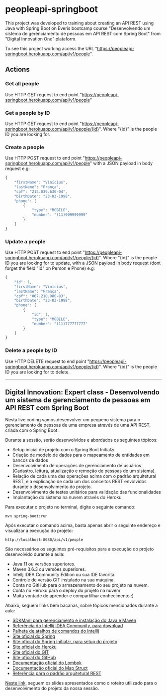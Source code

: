 # peopleapi-springboot

This project was developed to training about creating an API REST using Java with Spring Boot on Everis bootcamp course "Desenvolvendo um sistema de gerenciamento de pessoas em API REST com Spring Boot" from "Digital Innovation One" plataform.

To see this project working access the URL "https://peopleapi-springboot.herokuapp.com/api/v1/people".

## Actions

### Get all people
Use HTTP GET request to end point "https://peopleapi-springboot.herokuapp.com/api/v1/people"

### Get a people by ID
Use HTTP GET request to end point "https://peopleapi-springboot.herokuapp.com/api/v1/people/{id}". Where "{id}" is the people ID you are looking for.

### Create a people
Use HTTP POST request to end point "https://peopleapi-springboot.herokuapp.com/api/v1/people" with a JSON payload in body request e.g:
```javascript
{
	"firstName": "Vinícius",
	"lastName": "França",
	"cpf": "215.039.630-04",
	"birthDate": "23-03-1998",
	"phone": [
		{
			"type": "MOBILE",
			"number": "(11)999999999"
		}
	]
}
```

### Update a people
Use HTTP POST request to end point "https://peopleapi-springboot.herokuapp.com/api/v1/people/{id}". Where "{id}" is the people ID you are looking for to update, with a JSON payload in body request (dont forget the field "id" on Person e Phone) e.g:
```javascript
{
	"id": 1,
	"firstName": "Vinícius",
	"lastName": "França",
	"cpf": "067.210.980-83",
	"birthDate": "23-03-1998",
	"phone": [
		{
			"id": 1,
			"type": "MOBILE",
			"number": "(11)777777777"
		}
	]
}
```

### Delete a people by ID
Use HTTP DELETE request to end point "https://peopleapi-springboot.herokuapp.com/api/v1/people/{id}". Where "{id}" is the people ID you are looking for to delete.

---

<h2>Digital Innovation: Expert class - Desenvolvendo um sistema de gerenciamento de pessoas em API REST com Spring Boot</h2>

Nesta live coding vamos desenvolver um pequeno sistema para o gerenciamento de pessoas de uma empresa através de uma API REST, criada com o Spring Boot.

Durante a sessão, serão desenvolvidos e abordados os seguintes tópicos:

* Setup inicial de projeto com o Spring Boot Initialzr
* Criação de modelo de dados para o mapeamento de entidades em bancos de dados
* Desenvolvimento de operações de gerenciamento de usuários (Cadastro, leitura, atualização e remoção de pessoas de um sistema).
* Relação de cada uma das operações acima com o padrão arquitetural REST, e a explicação de cada um dos conceitos REST envolvidos durante o desenvolvimento do projeto.
* Desenvolvimento de testes unitários para validação das funcionalidades
* Implantação do sistema na nuvem através do Heroku

Para executar o projeto no terminal, digite o seguinte comando:

```shell script
mvn spring-boot:run 
```

Após executar o comando acima, basta apenas abrir o seguinte endereço e visualizar a execução do projeto:

```
http://localhost:8080/api/v1/people
```


São necessários os seguintes pré-requisitos para a execução do projeto desenvolvido durante a aula:

* Java 11 ou versões superiores.
* Maven 3.6.3 ou versões superiores.
* Intellj IDEA Community Edition ou sua IDE favorita.
* Controle de versão GIT instalado na sua máquina.
* Conta no GitHub para o armazenamento do seu projeto na nuvem.
* Conta no Heroku para o deploy do projeto na nuvem
* Muita vontade de aprender e compartilhar conhecimento :)

Abaixo, seguem links bem bacanas, sobre tópicos mencionados durante a aula:

* [SDKMan! para gerenciamento e instalação do Java e Maven](https://sdkman.io/)
* [Referência do Intellij IDEA Community, para download](https://www.jetbrains.com/idea/download)
* [Palheta de atalhos de comandos do Intellij](https://resources.jetbrains.com/storage/products/intellij-idea/docs/IntelliJIDEA_ReferenceCard.pdf)
* [Site oficial do Spring](https://spring.io/)
* [Site oficial do Spring Initialzr, para setup do projeto](https://start.spring.io/)
* [Site oficial do Heroku](https://www.heroku.com/)
* [Site oficial do GIT](https://git-scm.com/)
* [Site oficial do GitHub](http://github.com/)
* [Documentação oficial do Lombok](https://projectlombok.org/)
* [Documentação oficial do Map Struct](https://mapstruct.org/)
* [Referência para o padrão arquitetural REST](https://restfulapi.net/)

[Neste link](https://drive.google.com/file/d/1crVPOVl6ok2HeYjh3fjQuGQn2lDZVHrn/view?usp=sharing), seguem os slides apresentados como o roteiro utilizado para o desenvolvimento do projeto da nossa sessão.



